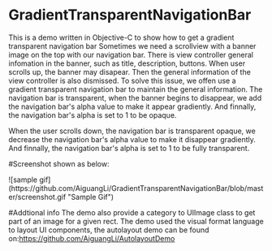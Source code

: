 # GradientTransparentNavigationBar
This is a demo written in Objective-C to show how to get a gradient transparent navigation bar
Sometimes we need a scrollview with a banner image on the top with our navigation bar. There is view controller general infomation in the banner,
such as title, description, buttons. When user scrolls up, the banner may disapear. Then the general information of the view controller is also 
dismissed. To solve this issue, we offen use a gradient transparent navigation bar to maintain the general information. 
The navigation bar is transparent, when the banner begins to disappear, we add the navigation bar's alpha value to make it appear gradiently. 
And finnally, the navigation bar's alpha is set to 1 to be opaque.

When the user scrolls down, the navigation bar is transparent opaque, we decrease the navigation bar's alpha value to make it disappear gradiently. 
And finnally, the navigation bar's alpha is set to 1 to be fully transparent.

#Screenshot shown as below:
<p>![sample gif](https://github.com/AiguangLi/GradientTransparentNavigationBar/blob/master/screenshot.gif "Sample Gif")</p>

#Addtional info
The demo also provide a category to UIImage class to get part of an image for a given rect.
The demo used the visual format language to layout UI components, the autolayout demo can be found on:https://github.com/AiguangLi/AutolayoutDemo

